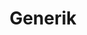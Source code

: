 ---
title: Generik
categories:
- radio
- digital
- press
tags:
- artist
position: 2
image: 
is-featured: 
is-front: 
website:
facebook: https://www.facebook.com/generik.tourofcool/
twitter:
instagram:
spotify:
soundcloud:
youtube:
apple:
layout: client
---